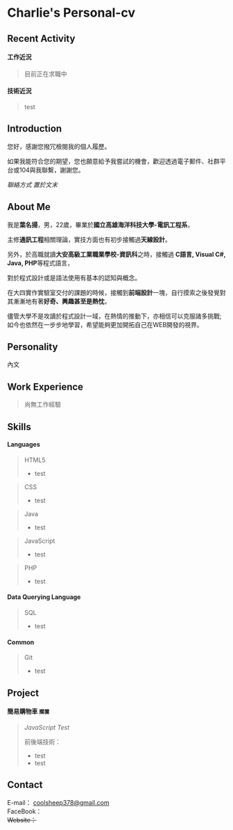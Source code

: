# Charlie's Personal-cv

Recent Activity
---------------

#### 工作近況
> 目前正在求職中

#### 技術近況
> test

Introduction
------------
您好，感謝您撥冗檢閱我的個人履歷。

如果我能符合您的期望，您也願意給予我嘗試的機會，歡迎透過電子郵件、社群平台或104與我聯繫，謝謝您。

*聯絡方式 置於文末*

About Me
--------
我是<b>葉名揚</b>，男，22歲，畢業於<b>國立高雄海洋科技大學-電訊工程系</b>，

主修<b>通訊工程</b>相關理論，實技方面也有初步接觸過<b>天線設計</b>。

另外，於高職就讀<b>大安高級工業職業學校-資訊科</b>之時，接觸過<b> C語言, Visual C#, Java, PHP</b>等程式語言，

對於程式設計或是語法使用有基本的認知與概念。

在大四實作實驗室交付的課題的時候，接觸到<b>前端設計</b>一塊，自行摸索之後發覺對其漸漸地有著<b>好奇、興趣甚至是熱忱</b>，

儘管大學不是攻讀於程式設計一域，在熱情的推動下，亦相信可以克服諸多挑戰; 如今也依然在一步步地學習，希望能夠更加開拓自己在WEB開發的視界。

Personality
-----------
內文

Work Experience
---------------
> 尚無工作經驗

Skills
------

#### Languages

> HTML5
> * test

> CSS
> * test 

> Java
> * test

> JavaScript
> * test

> PHP
> * test  

#### Data Querying Language <br> 

> SQL
> * test

#### Common

> Git
> * test

Project
-------

#### 簡易購物車 `擱置`

> []()
>
> _JavaScript Test_
>
> 前後端技術：
> * test
> * test

Contact
-------

E-mail： [coolsheep378@gmail.com](coolsheep378@gmail.com) <br>
FaceBook： []()                                           <br>
<del> Website：</del>
